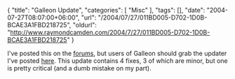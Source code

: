 {
	"title": "Galleon Update",
	"categories": [
		"Misc"
	],
	"tags": [],
	"date": "2004-07-27T08:07:00+06:00",
	"url": "/2004/07/27/011BD005-D702-1D0B-BCAE3A1FBD218725",
	"oldurl": "http://www.raymondcamden.com/2004/7/27/011BD005-D702-1D0B-BCAE3A1FBD218725"
}

I've posted this on the <a href="http://www.camdenfamily.com/morpheus/forums">forums</a>, but users of Galleon should grab the updater I've posted <a href="http://www.camdenfamily.com/morpheus/downloads/forumsupdate.zip">here</a>. This update contains 4 fixes, 3 of which are minor, but one is pretty critical (and a dumb mistake on my part).